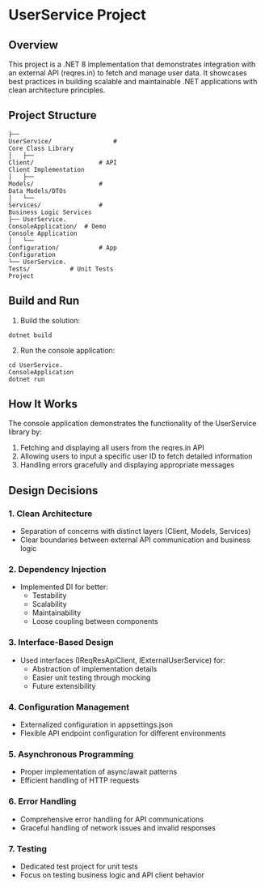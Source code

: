 # UserService Project
## Overview
This project is a .NET 8 implementation that demonstrates integration with an external API (reqres.in) to fetch and manage user data. It showcases best practices in building scalable and maintainable .NET applications with clean architecture principles.

## Project Structure
```
├── 
UserService/                 # 
Core Class Library
│   ├── 
Client/                  # API 
Client Implementation
│   ├── 
Models/                  # 
Data Models/DTOs
│   └── 
Services/                # 
Business Logic Services
├── UserService.
ConsoleApplication/  # Demo 
Console Application
│   └── 
Configuration/           # App 
Configuration
└── UserService.
Tests/           # Unit Tests 
Project
```
## Build and Run
1. Build the solution:
```
dotnet build
```
2. Run the console application:
```
cd UserService.
ConsoleApplication
dotnet run
```
## How It Works
The console application demonstrates the functionality of the UserService library by:

1. Fetching and displaying all users from the reqres.in API
2. Allowing users to input a specific user ID to fetch detailed information
3. Handling errors gracefully and displaying appropriate messages
## Design Decisions
### 1. Clean Architecture
- Separation of concerns with distinct layers (Client, Models, Services)
- Clear boundaries between external API communication and business logic
### 2. Dependency Injection
- Implemented DI for better:
  - Testability
  - Scalability
  - Maintainability
  - Loose coupling between components
### 3. Interface-Based Design
- Used interfaces (IReqResApiClient, IExternalUserService) for:
  - Abstraction of implementation details
  - Easier unit testing through mocking
  - Future extensibility
### 4. Configuration Management
- Externalized configuration in appsettings.json
- Flexible API endpoint configuration for different environments
### 5. Asynchronous Programming
- Proper implementation of async/await patterns
- Efficient handling of HTTP requests
### 6. Error Handling
- Comprehensive error handling for API communications
- Graceful handling of network issues and invalid responses
### 7. Testing
- Dedicated test project for unit tests
- Focus on testing business logic and API client behavior